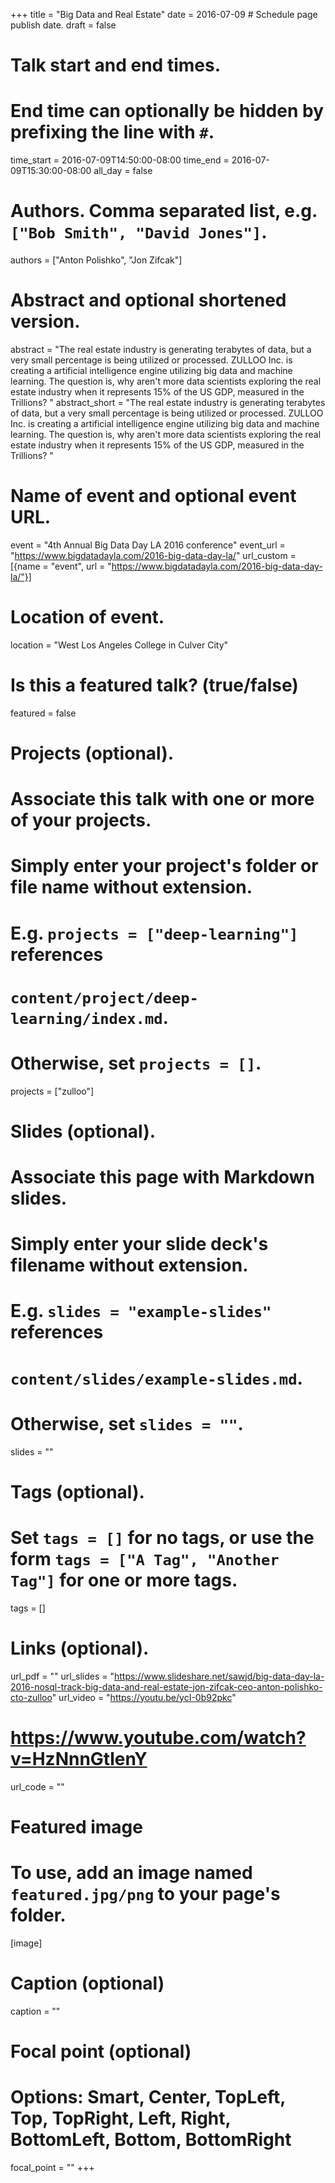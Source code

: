 +++
title = "Big Data and Real Estate"
date = 2016-07-09  # Schedule page publish date.
draft = false

# Talk start and end times.
#   End time can optionally be hidden by prefixing the line with `#`.
time_start = 2016-07-09T14:50:00-08:00
time_end = 2016-07-09T15:30:00-08:00
all_day = false

# Authors. Comma separated list, e.g. `["Bob Smith", "David Jones"]`.
authors = ["Anton Polishko", "Jon Zifcak"]

# Abstract and optional shortened version.
abstract = "The real estate industry is generating terabytes of data, but a very small percentage is being utilized or processed. ZULLOO Inc. is creating a artificial intelligence engine utilizing big data and machine learning. The question is, why aren't more data scientists exploring the real estate industry when it represents 15% of the US GDP, measured in the Trillions? "
abstract_short = "The real estate industry is generating terabytes of data, but a very small percentage is being utilized or processed. ZULLOO Inc. is creating a artificial intelligence engine utilizing big data and machine learning. The question is, why aren't more data scientists exploring the real estate industry when it represents 15% of the US GDP, measured in the Trillions? "

# Name of event and optional event URL.
event = "4th Annual Big Data Day LA 2016 conference"
event_url = "https://www.bigdatadayla.com/2016-big-data-day-la/"
url_custom = [{name = "event", url = "https://www.bigdatadayla.com/2016-big-data-day-la/"}]

# Location of event.
location = "West Los Angeles College in Culver City"

# Is this a featured talk? (true/false)
featured = false

# Projects (optional).
#   Associate this talk with one or more of your projects.
#   Simply enter your project's folder or file name without extension.
#   E.g. `projects = ["deep-learning"]` references 
#   `content/project/deep-learning/index.md`.
#   Otherwise, set `projects = []`.
projects = ["zulloo"]

# Slides (optional).
#   Associate this page with Markdown slides.
#   Simply enter your slide deck's filename without extension.
#   E.g. `slides = "example-slides"` references 
#   `content/slides/example-slides.md`.
#   Otherwise, set `slides = ""`.
slides = ""

# Tags (optional).
#   Set `tags = []` for no tags, or use the form `tags = ["A Tag", "Another Tag"]` for one or more tags.
tags = []

# Links (optional).
url_pdf = ""
url_slides = "https://www.slideshare.net/sawjd/big-data-day-la-2016-nosql-track-big-data-and-real-estate-jon-zifcak-ceo-anton-polishko-cto-zulloo"
url_video = "https://youtu.be/ycI-0b92pkc" 
# https://www.youtube.com/watch?v=HzNnnGtlenY
url_code = ""

# Featured image
# To use, add an image named `featured.jpg/png` to your page's folder. 
[image]
  # Caption (optional)
  caption = ""

  # Focal point (optional)
  # Options: Smart, Center, TopLeft, Top, TopRight, Left, Right, BottomLeft, Bottom, BottomRight
  focal_point = ""
+++
